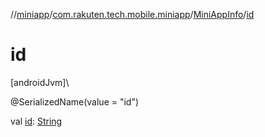 //[miniapp](../../../index.md)/[com.rakuten.tech.mobile.miniapp](../index.md)/[MiniAppInfo](index.md)/[id](id.md)

# id

[androidJvm]\

@SerializedName(value = "id")

val [id](id.md): [String](https://kotlinlang.org/api/latest/jvm/stdlib/kotlin/-string/index.html)
